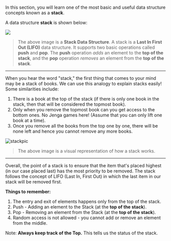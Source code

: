 In this section, you will learn one of the most basic and useful data structure concepts known as a **stack**.

 A data structure **stack** is shown below:

![](https://www.callicoder.com/assets/images/post/large/java-stack-data-structure.jpg)

> The above image is a **Stack Data Structure**. A stack is a **Last In First Out (LIFO)** data structure. It supports two basic operations called **push** and **pop**. The **push** operation *adds* an element to the **top of the stack**, and the **pop** operation *removes* an element from the **top of the stack**.

---

When you hear the word "stack," the first thing that comes to your mind may be a stack of books. We can use this analogy to explain stacks easily! Some similarities include:

1. There is a book at the top of the stack (if there is only one book in the stack, then that will be considered the topmost book).
2. Only when you remove the topmost book can you get access to the bottom ones. No Jenga games here! (Assume that you can only lift one book at a time).
3. Once you remove all the books from the top one by one, there will be none left and hence you cannot remove any more books.

![stackpic](https://visualgo.net/img/stack_illustration.png)

> The above image is a visual representation of how a stack works.

---

Overall, the point of a stack is to ensure that the item that's placed highest (in our case placed last) has the most priority to be removed. The stack follows the concept of LIFO (Last In, First Out) in which the last item in our stack will be removed first.

**Things to remember:**

1. The entry and exit of elements happens only from the top of the stack. 
2. Push - Adding an element to the Stack (at the **top of the stack**).
3. Pop - Removing an element from the Stack (at the **top of the stack**).
4. Random access is not allowed - you cannot add or remove an element from the middle.

Note: **Always keep track of the Top.** This tells us the status of the stack.
